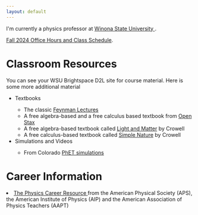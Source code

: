 ```yaml
---
layout: default
---
```


I'm currently a physics professor at <a href="https://www.winona.edu/physics" target ="_blank"> Winona State University </a>.

[Fall 2024 Office Hours and Class Schedule](./another-page.html).


# Classroom Resources

You can see your WSU Brightspace D2L site for course material.  Here is some more additional material
<ul>
<li> Textbooks </li>
<ul>
<li> The classic <a href="http://feynmanlectures.caltech.edu/"  target ="_blank"> Feynman Lectures </a>  </li>
<li> A free algebra-based and a free calculus based textbook from <a href="https://openstax.org"  target ="_blank"> Open Stax </a>  </li>
<li> A free algebra-based textbook called <a href="http://www.lightandmatter.com/lm/"  target ="_blank"> Light and Matter</a> by Crowell  </li>
<li> A free calculus-based textbook called <a href="http://www.lightandmatter.com/area1sn.html"  target ="_blank"> Simple Nature</a> by Crowell </li> 
</ul>
<li> Simulations and Videos </li>
<ul>
<li> From Colorado <a href="https://phet.colorado.edu"  target ="_blank"> PhET simulations </a>  </li>
</ul>
</ul>

# Career Information

<li> <a href="https://www.compadre.org/careers/"  target ="_blank"> The Physics Career Resource </a> from the American Physical Society (APS), the American Institute of Physics (AIP) and the American Association of Physics Teachers (AAPT) </li>



